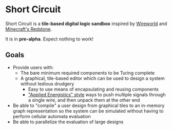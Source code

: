 # Short Circuit

Short Circuit is a **tile-based digital logic sandbox** inspired by [Wireworld][wireworld]
and [Minecraft's Redstone][redstone].

It is in **pre-alpha**. Expect nothing to work!

## Goals

- Provide users with:
  - The bare minimum required components to be Turing complete
  - A graphical, tile-based editor which can be used to design a system without
    tedious drudgery
    - Easy to use means of encapsulating and reusing components
    - ["Applied Energistics" style][ae-p2p-bus] ways to push multiple
      signals through a single wire, and then unpack them at the other end
- Be able to "compile" a user design from graphical tiles to an in-memory graph
  representation so the system can be simulated without having to perform
  cellular automata evaluation
- Be able to parallelize the evaluation of large designs

[ae-p2p-bus]: https://ae-mod.info/P2P-Tunnel/
[wireworld]: https://en.wikipedia.org/wiki/Wireworld
[redstone]: https://minecraft.gamepedia.com/Redstone_Dust#Redstone_component
